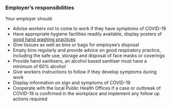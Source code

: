 ###  Employer’s responsibilities

Your employer should:

  * Advise workers not to come to work if they have symptoms of COVID-19 
  * Have appropriate hygiene facilities readily available, display posters of [ good hand washing practices ](https://www2.hse.ie/wellbeing/how-to-wash-your-hands.html)
  * Give tissues as well as bins or bags for employee’s disposal 
  * Empty bins regularly and provide advice on good respiratory practice, including the safe use, storage and disposal of face masks or coverings 
  * Provide hand sanitisers, an alcohol based sanitiser must have a minimum of 60% alcohol 
  * Give workers instructions to follow if they develop symptoms during work 
  * Display information on sign and symptoms of COVID-19 
  * Cooperate with the local Public Health Offices if a case or outbreak of COVID-19 is confirmed in the workplace and implement any follow up actions required 
